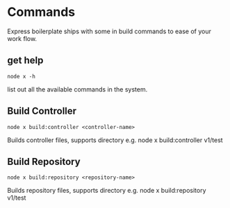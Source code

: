 # Commands

Express boilerplate ships with some in build commands to ease of your work flow.

## get help

```node
node x -h
```

list out all the available commands in the system.

## Build Controller

```node
node x build:controller <controller-name>
```

Builds controller files, supports directory e.g. node x build:controller v1/test

## Build Repository

```node
node x build:repository <repository-name>
```

Builds repository files, supports directory e.g. node x build:repository v1/test
